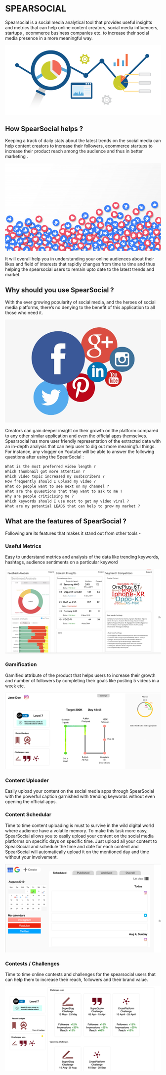 # SPEARSOCIAL
Spearsocial is a social media analytical tool that provides useful insights and metrics that
can help online content creators, social media influencers, startups , ecommerce business
companies etc. to increase their social media presence in a more meaningful way.

![analytics image](https://github.com/PeepstakeOwners/SPEARSOCIAL/blob/main/images/analytics.png)

## How SpearSocial helps ?

Keeping a track of daily stats about the latest trends on the social media can help content creators to
increase their followers, ecommerce startups to increase their product reach among the
audience and thus in better marketing . 

![likes image](https://github.com/PeepstakeOwners/SPEARSOCIAL/blob/main/images/likes.jpg)

It will overall help you in understanding your online
audiences about their likes and field of interests that rapidly changes from time to time and
thus helping the spearsocial users to remain upto date to the latest trends and market.

## Why should you use SpearSocial ?

With the ever growing popularity of social media, and the heroes of social media platforms,
there’s no denying to the benefit of this application to all those who need it. 

![social media icons](https://github.com/PeepstakeOwners/SPEARSOCIAL/blob/main/images/social_media_icons.jpg)

Creators can gain deeper insight on their growth on the platform compared to any other similar
application and even the official apps themselves. Spearsocial has more user
friendly representation of the extracted data with an in-depth analysis that can help user to dig out more meaningful things.
For instance, any vlogger on Youtube will be able to answer the following questions after using the SpearSocial : 
    
    What is the most preferred video length ?
    Which thumbnail got more attention ?
    Which video topic increased my susbscribers ?
    How frequently should I upload my video ?
    What do people want to see next on my channel ?
    What are the quuestions that they want to ask to me ?
    Why are people criticising me ?
    Which keywords should I use most to get my video viral ?
    What are my potential LEADS that can help to grow my market ?
    
## What are the features of SpearSocial ?

Following are its features that makes it stand out from other tools -

### Useful Metrics
Easy to understand metrics and analysis of the data like trending keywords, hashtags, audience sentiments on a particular keyword

![sentiments image](https://github.com/PeepstakeOwners/SPEARSOCIAL/blob/main/images/sentiments.png)

### Gamification 
Gamified attribute of the product that helps users to increase their growth and number of followers by completing their goals like posting 5 videos in a week etc.

![games image](https://github.com/PeepstakeOwners/SPEARSOCIAL/blob/main/images/gamification.png)

### Content Uploader
Easily upload your content on the social media apps through SpearSocial with the powerful caption garnished with trending keywords without even opening the official apps.

### Content Schedular
Time to time content uploading is must to survive in the wild digital world where audience have a volatile memory. To make this task more easy, SpearSocial
allows you to easily upload your content on the social media platforms on specific days on specific time. Just upload all your content to SpearSocial and schedule the time and date for each content and SpearSocial will automatically upload it on the mentioned day and time without your involvement.

![scheduler image](https://github.com/PeepstakeOwners/SPEARSOCIAL/blob/main/images/scheduler.png)

### Contests / Challenges
Time to time online contests and challenges for the spearsocial users that can help them to increase their reach, followers and their brand value.

![contests image](https://github.com/PeepstakeOwners/SPEARSOCIAL/blob/main/images/contests.png)






